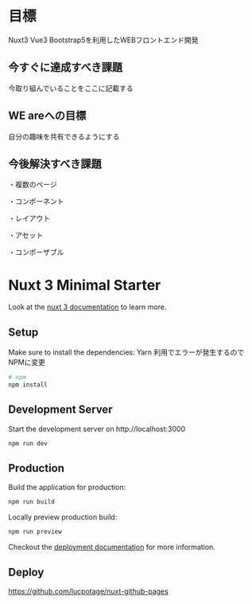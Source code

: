 # 目標

Nuxt3 Vue3 Bootstrap5を利用したWEBフロントエンド開発

## 今すぐに達成すべき課題

今取り組んでいることをここに記載する

## WE areへの目標
自分の趣味を共有できるようにする

## 今後解決すべき課題

・複数のページ

・コンポーネント

・レイアウト

・アセット

・コンポーザブル

# Nuxt 3 Minimal Starter

Look at the [nuxt 3 documentation](https://v3.nuxtjs.org) to learn more.

## Setup

Make sure to install the dependencies:
Yarn 利用でエラーが発生するのでNPMに変更

```bash
# npm
npm install

```

## Development Server

Start the development server on http://localhost:3000

```bash
npm run dev
```

## Production

Build the application for production:

```bash
npm run build
```

Locally preview production build:

```bash
npm run preview
```

Checkout the [deployment documentation](https://v3.nuxtjs.org/guide/deploy/presets) for more information.

## Deploy

<https://github.com/lucpotage/nuxt-github-pages>
